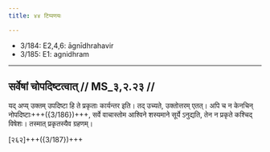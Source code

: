 ```yaml
---
title: ४४ टिप्पणयः

---
```

- 3/184: E2,4,6: āgnīdhrahavir
- 3/185: E1: agnidhram

____________________________________________


## सर्वेषां चोपदिष्टत्वात् // MS_३,२.२३ //

यद् अप्य् उक्तम् उपदिष्टा हि ते प्रकृताः कार्यन्तर इति। तद् उच्यते, उक्तोत्तरम् एतत्। अपि च न केनचिन् नोपदिष्टाः+++({3/186})+++, सर्वे वाचास्तोम आश्विने शस्यमाने सूर्ये ऽनुद्यति, तेन न प्रकृते कश्चिद् विषेशः। तस्मात् प्रकृतस्यैव ग्रहणम्।

[२६२]+++({3/187})+++